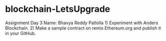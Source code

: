# blockchain-LetsUpgrade
Assignment Day 3 Name: Bhavya Reddy Patlolla  1) Experiment with Anders Blockchain. 2) Make a sample contract on remix.Ethereum.org and publish it in your GitHub.

